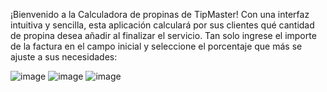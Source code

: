 ¡Bienvenido a la Calculadora de propinas de TipMaster!
Con una interfaz intuitiva y sencilla, esta aplicación calculará por sus clientes qué cantidad de propina desea añadir al finalizar el servicio.
Tan solo ingrese el importe de la factura en el campo inicial y seleccione el porcentaje que más se ajuste a sus necesidades:

![image](https://github.com/Paatx/EntornosDesarrollo/assets/154462285/77d2046a-74a7-4578-a6c2-a4aca009d0c4)
![image](https://github.com/Paatx/EntornosDesarrollo/assets/154462285/6e05593a-8ae7-440b-a4f4-0b7ee77173fb) 
![image](https://github.com/Paatx/EntornosDesarrollo/assets/154462285/339df725-25bf-464e-9da5-1c0669dc253e)

